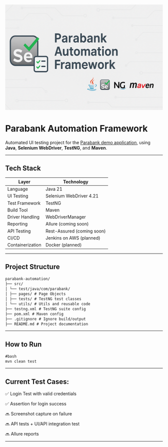 ![Parabank Automation Framework Banner](assets/para_banner.png)

# Parabank Automation Framework

Automated UI testing project for the [Parabank demo application](https://parabank.parasoft.com/parabank/index.htm), using **Java**, **Selenium WebDriver**, **TestNG**, and **Maven**.

---
## Tech Stack

| Layer           | Technology                      |
|----------------|----------------------------------|
| Language        | Java 21                         |
| UI Testing      | Selenium WebDriver 4.21         |
| Test Framework  | TestNG                          |
| Build Tool      | Maven                           |
| Driver Handling | WebDriverManager                |
| Reporting       | Allure (coming soon)            |
| API Testing     | Rest-Assured (coming soon)      |
| CI/CD           | Jenkins on AWS (planned)        |
| Containerization| Docker (planned)                |

---
## Project Structure
```
parabank-automation/
├── src/
│ └── test/java/com/parabank/
│ ├── pages/ # Page Objects
│ ├── tests/ # TestNG test classes
│ └── utils/ # Utils and reusable code
├── testng.xml # TestNG suite config
├── pom.xml # Maven config
├── .gitignore # Ignore build/output
├── README.md # Project documentation
```
---

## How to Run

```
#bash
mvn clean test
```
---
## Current Test Cases:
✅ Login Test with valid credentials

✅ Assertion for login success

🔜 Screenshot capture on failure

🔜 API tests + UI/API integration test

🔜 Allure reports

---
